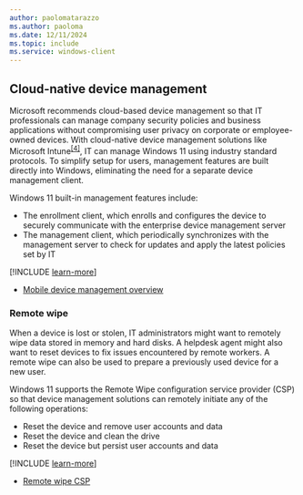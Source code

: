 ```yaml
---
author: paolomatarazzo
ms.author: paoloma
ms.date: 12/11/2024
ms.topic: include
ms.service: windows-client
---
```


## Cloud-native device management

Microsoft recommends cloud-based device management so that IT professionals can manage company security policies and business applications without compromising user privacy on corporate or employee-owned devices. With cloud-native device management solutions like Microsoft Intune<sup>[\[4\]](../conclusion.md#footnote4)</sup>, IT can manage Windows 11 using industry standard protocols. To simplify setup for users, management features are built directly into Windows, eliminating the need for a separate device management client.

Windows 11 built-in management features include:

- The enrollment client, which enrolls and configures the device to securely communicate with the enterprise device management server
- The management client, which periodically synchronizes with the management server to check for updates and apply the latest policies set by IT

[!INCLUDE [learn-more](learn-more.md)]

- [Mobile device management overview](/windows/client-management/mdm-overview)

### Remote wipe

When a device is lost or stolen, IT administrators might want to remotely wipe data stored in memory and hard disks. A helpdesk agent might also want to reset devices to fix issues encountered by remote workers. A remote wipe can also be used to prepare a previously used device for a new user.

Windows 11 supports the Remote Wipe configuration service provider (CSP) so that device management solutions can remotely initiate any of the following operations:

- Reset the device and remove user accounts and data
- Reset the device and clean the drive
- Reset the device but persist user accounts and data

[!INCLUDE [learn-more](learn-more.md)]

- [Remote wipe CSP](/windows/client-management/mdm/remotewipe-csp)
